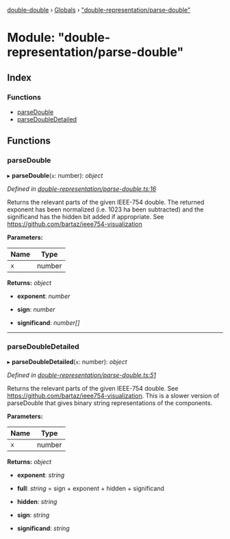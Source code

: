 [double-double](../README.md) › [Globals](../globals.md) › ["double-representation/parse-double"](_double_representation_parse_double_.md)

# Module: "double-representation/parse-double"

## Index

### Functions

* [parseDouble](_double_representation_parse_double_.md#parsedouble)
* [parseDoubleDetailed](_double_representation_parse_double_.md#parsedoubledetailed)

## Functions

###  parseDouble

▸ **parseDouble**(`x`: number): *object*

*Defined in [double-representation/parse-double.ts:16](https://github.com/FlorisSteenkamp/double-double/blob/bf93768/src/double-representation/parse-double.ts#L16)*

Returns the relevant parts of the given IEEE-754 double. The returned
exponent has been normalized (i.e. 1023 ha been subtracted) and the
significand has the hidden bit added if appropriate.
See https://github.com/bartaz/ieee754-visualization

**Parameters:**

Name | Type |
------ | ------ |
`x` | number |

**Returns:** *object*

* **exponent**: *number*

* **sign**: *number*

* **significand**: *number[]*

___

###  parseDoubleDetailed

▸ **parseDoubleDetailed**(`x`: number): *object*

*Defined in [double-representation/parse-double.ts:51](https://github.com/FlorisSteenkamp/double-double/blob/bf93768/src/double-representation/parse-double.ts#L51)*

Returns the relevant parts of the given IEEE-754 double.
See https://github.com/bartaz/ieee754-visualization.
This is a slower version of parseDouble that gives binary string
representations of the components.

**Parameters:**

Name | Type |
------ | ------ |
`x` | number |

**Returns:** *object*

* **exponent**: *string*

* **full**: *string* = sign + exponent + hidden + significand

* **hidden**: *string*

* **sign**: *string*

* **significand**: *string*
